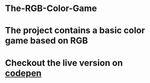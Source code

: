 # The-RGB-Color-Game
# The project contains a basic color game based on RGB 
# Checkout the live version on [codepen](https://codepen.io/ashkush/pen/MXQxzb)
